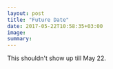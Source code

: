 ```yaml
---
layout: post
title: "Future Date"
date: 2017-05-22T10:58:35+03:00
image: 
summary:
---
```


This shouldn't show up till May 22.
